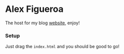 # Alex Figueroa

The host for my blog [website](https://alexanderfigueroa.com/), enjoy!

### Setup

Just drag the `index.html` and you should be good to go!
